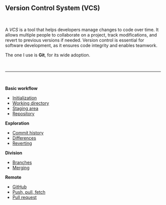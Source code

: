 ## Version Control System (VCS)

<br>

A *VCS* is a tool that helps developers manage changes to code over time. It allows multiple people to collaborate on a project, track modifications, and revert to previous versions if needed. Version control is essential for software development, as it ensures code integrity and enables teamwork.

The one I use is **Git**, for its wide adoption.

<br>

---

<br>

**Basic workflow**

- [Initialization](./files/initialization.md)
- [Working directory](./files/working_directory.md)
- [Staging area](./files/staging_area.md)
- [Repository](./files/repository.md)

**Exploration**

- [Commit history](./files/commit_history.md)
- [Differences](./files/differences.md)
- [Reverting](./files/reverting.md)

**Division**

- [Branches](./files/branches.md)
- [Merging](./files/merging.md)

**Remote**

- [GitHub](./files/github.md)
- [Push, pull, fetch](./files/push_pull_fetch.md)
- [Pull request](./files/pull_request.md)


